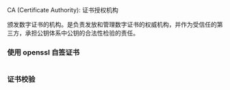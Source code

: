 
CA (Certificate Authority): 证书授权机构

颁发数字证书的机构。是负责发放和管理数字证书的权威机构，并作为受信任的第三方，承担公钥体系中公钥的合法性检验的责任。


### 使用 openssl 自签证书

```

```

### 证书校验

